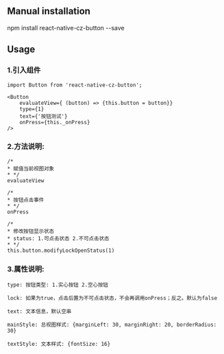 ## Manual installation

npm install react-native-cz-button --save


## Usage
###  1.引入组件
```
import Button from 'react-native-cz-button';

<Button
    evaluateView={ (button) => {this.button = button}}
    type={1} 
    text={'按钮测试'} 
    onPress={this._onPress}
/> 
```

###  2.方法说明:
```
/*
* 赋值当前视图对象
* */
evaluateView
```

```
/*
* 按钮点击事件
* */
onPress
```

```
/*
* 修改按钮显示状态
* status: 1.可点击状态 2.不可点击状态
* */
this.button.modifyLockOpenStatus(1)
```

###  3.属性说明:
```
type: 按钮类型: 1.实心按钮 2.空心按钮
```
```
lock: 如果为true，点击后置为不可点击状态，不会再调用onPress；反之。默认为false
```
```
text: 文本信息，默认空串
```
```
mainStyle: 总视图样式: {marginLeft: 30, marginRight: 20, borderRadius: 30}
```
```
textStyle: 文本样式: {fontSize: 16}
```
